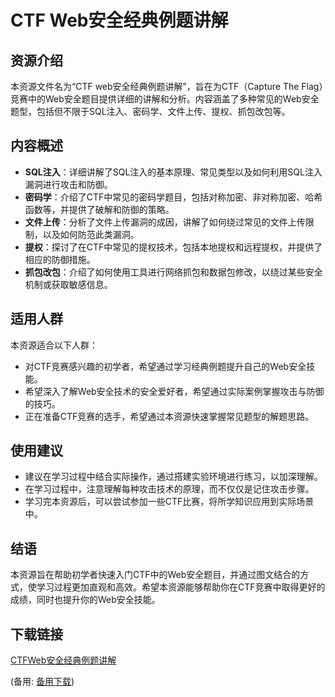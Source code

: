 # CTF Web安全经典例题讲解

## 资源介绍

本资源文件名为“CTF web安全经典例题讲解”，旨在为CTF（Capture The Flag）竞赛中的Web安全题目提供详细的讲解和分析。内容涵盖了多种常见的Web安全题型，包括但不限于SQL注入、密码学、文件上传、提权、抓包改包等。

## 内容概述

- **SQL注入**：详细讲解了SQL注入的基本原理、常见类型以及如何利用SQL注入漏洞进行攻击和防御。
- **密码学**：介绍了CTF中常见的密码学题目，包括对称加密、非对称加密、哈希函数等，并提供了破解和防御的策略。
- **文件上传**：分析了文件上传漏洞的成因，讲解了如何绕过常见的文件上传限制，以及如何防范此类漏洞。
- **提权**：探讨了在CTF中常见的提权技术，包括本地提权和远程提权，并提供了相应的防御措施。
- **抓包改包**：介绍了如何使用工具进行网络抓包和数据包修改，以绕过某些安全机制或获取敏感信息。

## 适用人群

本资源适合以下人群：

- 对CTF竞赛感兴趣的初学者，希望通过学习经典例题提升自己的Web安全技能。
- 希望深入了解Web安全技术的安全爱好者，希望通过实际案例掌握攻击与防御的技巧。
- 正在准备CTF竞赛的选手，希望通过本资源快速掌握常见题型的解题思路。

## 使用建议

- 建议在学习过程中结合实际操作，通过搭建实验环境进行练习，以加深理解。
- 在学习过程中，注意理解每种攻击技术的原理，而不仅仅是记住攻击步骤。
- 学习完本资源后，可以尝试参加一些CTF比赛，将所学知识应用到实际场景中。

## 结语

本资源旨在帮助初学者快速入门CTF中的Web安全题目，并通过图文结合的方式，使学习过程更加直观和高效。希望本资源能够帮助你在CTF竞赛中取得更好的成绩，同时也提升你的Web安全技能。

## 下载链接
[CTFWeb安全经典例题讲解](https://pan.quark.cn/s/1057122a2b8e) 

(备用: [备用下载](https://pan.baidu.com/s/1cYuvXg66qCJVzFDBh4ii6A?pwd=1234))
